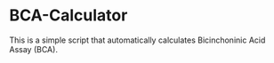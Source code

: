 # BCA-Calculator
This is a simple script that automatically calculates Bicinchoninic Acid Assay (BCA).
